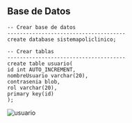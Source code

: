 ## Base de Datos
```
-- Crear base de datos
--------------------------------------
create database sistemapoliclinico;

-- Crear tablas
--------------------------------------
create table usuario(
id int AUTO_INCREMENT,
nombreUsuario varchar(20),
contrasenia blob,
rol varchar(20),
primary key(id)
);
```
![usuario](https://github.com/user-attachments/assets/4e44d30c-453c-42d9-ac74-427be6be366c)

